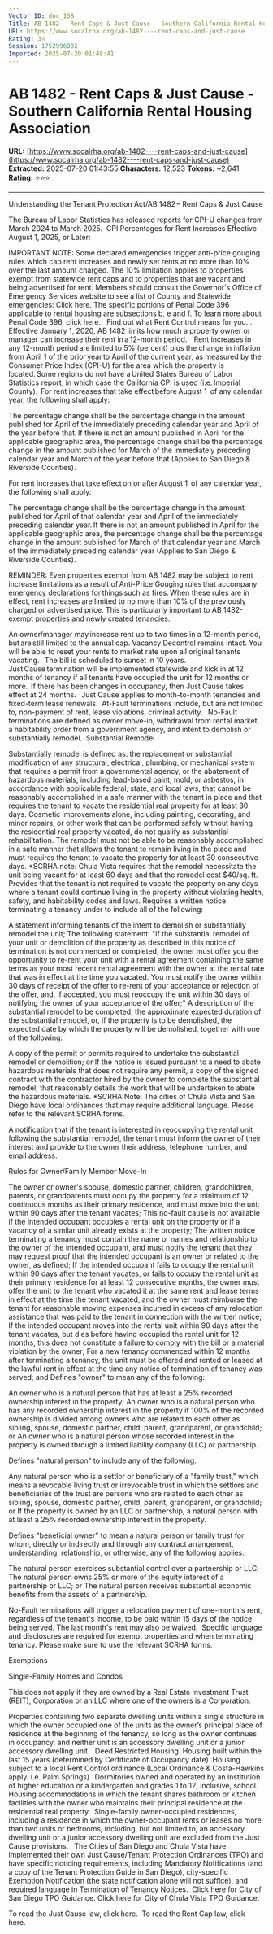 ```yaml
---
Vector ID: doc_158
Title: AB 1482 - Rent Caps & Just Cause - Southern California Rental Housing Association
URL: https://www.socalrha.org/ab-1482----rent-caps-and-just-cause
Rating: 3⭐
Session: 1752996002
Imported: 2025-07-20 01:48:41
---
```


# AB 1482 - Rent Caps & Just Cause - Southern California Rental Housing Association

**URL:** [https://www.socalrha.org/ab-1482----rent-caps-and-just-cause](https://www.socalrha.org/ab-1482----rent-caps-and-just-cause)
**Extracted:** 2025-07-20 01:43:55
**Characters:** 12,523
**Tokens:** ~2,641
**Rating:** ⭐⭐⭐

---


Understanding the Tenant Protection Act/AB 1482 – Rent Caps & Just Cause

The Bureau of Labor Statistics has released reports for CPI-U changes from March 2024 to March 2025. 
CPI Percentages for Rent Increases Effective August 1, 2025, or Later:

IMPORTANT NOTE: Some declared emergencies trigger anti-price gouging rules which cap rent increases and newly set rents at no more than 10% over the last amount charged. The 10% limitation applies to properties exempt from statewide rent caps and to properties that are vacant and being advertised for rent. Members should consult the Governor's Office of Emergency Services website to see a list of County and Statewide emergencies: Click here. The specific portions of Penal Code 396 applicable to rental housing are subsections b, e and f. To learn more about Penal Code 396, click here.  
Find out what Rent Control means for you...  
Effective January 1, 2020, AB 1482 limits how much a property owner or manager can increase their rent in a 12-month period.   
Rent increases in any 12-month period are limited to 5% (percent) plus the change in inflation from April 1 of the prior year to April of the current year, as measured by the Consumer Price Index (CPI-U) for the area which the property is located. Some regions do not have a United States Bureau of Labor Statistics report, in which case the California CPI is used (i.e. Imperial County). 
For rent increases that take effect before August 1  of any calendar year, the following shall apply:  

The percentage change shall be the percentage change in the amount published for April of the immediately preceding calendar year and April of the year before that. If there is not an amount published in April for the applicable geographic area, the percentage change shall be the percentage change in the amount published for March of the immediately preceding calendar year and March of the year before that (Applies to San Diego & Riverside Counties).  

For rent increases that take effect on or after August 1  of any calendar year, the following shall apply:  

The percentage change shall be the percentage change in the amount published for April of that calendar year and April of the immediately preceding calendar year. If there is not an amount published in April for the applicable geographic area, the percentage change shall be the percentage change in the amount published for March of that calendar year and March of the immediately preceding calendar year (Applies to San Diego & Riverside Counties).  


REMINDER: Even properties exempt from AB 1482 may be subject to rent increase limitations as a result of Anti-Price Gouging rules that accompany emergency declarations for things such as fires. When these rules are in effect, rent increases are limited to no more than 10% of the previously charged or advertised price. This is particularly important to AB 1482-exempt properties and newly created tenancies. 

An owner/manager may increase rent up to two times in a 12-month period, but are still limited to the annual cap.
Vacancy Decontrol remains intact. You will be able to reset your rents to market rate upon all original tenants vacating.  
The bill is scheduled to sunset in 10 years.  
Just Cause termination will be implemented statewide and kick in at 12 months of tenancy if all tenants have occupied the unit for 12 months or more.  If there has been changes in occupancy, then Just Cause takes effect at 24 months.  
Just Cause applies to month-to-month tenancies and fixed-term lease renewals. 
At-Fault terminations include, but are not limited to, non-payment of rent, lease violations, criminal activity.  
No-Fault terminations are defined as owner move-in, withdrawal from rental market, a habitability order from a government agency, and intent to demolish or substantially remodel. 
Substantial Remodel 

Substantially remodel is defined as: the replacement or substantial modification of any structural, electrical, plumbing, or mechanical system that requires a permit from a governmental agency, or the abatement of hazardous materials, including lead-based paint, mold, or asbestos, in accordance with applicable federal, state, and local laws, that cannot be reasonably accomplished in a safe manner with the tenant in place and that requires the tenant to vacate the residential real property for at least 30 days. Cosmetic improvements alone, including painting, decorating, and minor repairs, or other work that can be performed safely without having the residential real property vacated, do not qualify as substantial rehabilitation.
The remodel must not be able to be reasonably accomplished in a safe manner that allows the tenant to remain living in the place and must requires the tenant to vacate the property for at least 30 consecutive days. *SCRHA note: Chula Vista requires that the remodel necessitate the unit being vacant for at least 60 days and that the remodel cost $40/sq. ft.  
Provides that the tenant is not required to vacate the property on any days where a tenant could continue living in the property without violating health, safety, and habitability codes and laws.
Requires a written notice terminating a tenancy under to include all of the following:

A statement informing tenants of the intent to demolish or substantially remodel the unit;
The following statement: "If the substantial remodel of your unit or demolition of the property as described in this notice of termination is not commenced or completed, the owner must offer you the opportunity to re-rent your unit with a rental agreement containing the same terms as your most recent rental agreement with the owner at the rental rate that was in effect at the time you vacated. You must notify the owner within 30 days of receipt of the offer to re-rent of your acceptance or rejection of the offer, and, if accepted, you must reoccupy the unit within 30 days of notifying the owner of your acceptance of the offer;"
A description of the substantial remodel to be completed, the approximate expected duration of the substantial remodel, or, if the property is to be demolished, the expected date by which the property will be demolished, together with one of the following:

A copy of the permit or permits required to undertake the substantial remodel or demolition; or
If the notice is issued pursuant to a need to abate hazardous materials that does not require any permit, a copy of the signed contract with the contractor hired by the owner to complete the substantial remodel, that reasonably details the work that will be undertaken to abate the hazardous materials. *SCRHA Note: The cities of Chula Vista and San Diego have local ordinances that may require additional language. Please refer to the relevant SCRHA forms.


A notification that if the tenant is interested in reoccupying the rental unit following the substantial remodel, the tenant must inform the owner of their interest and provide to the owner their address, telephone number, and email address.




Rules for Owner/Family Member Move-In

The owner or owner's spouse, domestic partner, children, grandchildren, parents, or grandparents must occupy the property for a minimum of 12 continuous months as their primary residence, and must move into the unit within 90 days after the tenant vacates;
This no-fault cause is not available if the intended occupant occupies a rental unit on the property or if a vacancy of a similar unit already exists at the property;
The written notice terminating a tenancy must contain the name or names and relationship to the owner of the intended occupant, and must notify the tenant that they may request proof that the intended occupant is an owner or related to the owner, as defined;
If the intended occupant fails to occupy the rental unit within 90 days after the tenant vacates, or fails to occupy the rental unit as their primary residence for at least 12 consecutive months, the owner must offer the unit to the tenant who vacated it at the same rent and lease terms in effect at the time the tenant vacated, and the owner must reimburse the tenant for reasonable moving expenses incurred in excess of any relocation assistance that was paid to the tenant in connection with the written notice;
If the intended occupant moves into the rental unit within 90 days after the tenant vacates, but dies before having occupied the rental unit for 12 months, this does not constitute a failure to comply with the bill or a material violation by the owner;
For a new tenancy commenced within 12 months after terminating a tenancy, the unit must be offered and rented or leased at the lawful rent in effect at the time any notice of termination of tenancy was served; and
Defines "owner" to mean any of the following:

An owner who is a natural person that has at least a 25% recorded ownership interest in the property;
An owner who is a natural person who has any recorded ownership interest in the property if 100% of the recorded ownership is divided among owners who are related to each other as sibling, spouse, domestic partner, child, parent, grandparent, or grandchild; or
An owner who is a natural person whose recorded interest in the property is owned through a limited liability company (LLC) or partnership.


Defines "natural person" to include any of the following:

Any natural person who is a settlor or beneficiary of a "family trust," which means a revocable living trust or irrevocable trust in which the settlors and beneficiaries of the trust are persons who are related to each other as sibling, spouse, domestic partner, child, parent, grandparent, or grandchild; or
If the property is owned by an LLC or partnership, a natural person with at least a 25% recorded ownership interest in the property.


Defines "beneficial owner" to mean a natural person or family trust for whom, directly or indirectly and through any contract arrangement, understanding, relationship, or otherwise, any of the following applies:

The natural person exercises substantial control over a partnership or LLC;
The natural person owns 25% or more of the equity interest of a partnership or LLC; or
The natural person receives substantial economic benefits from the assets of a partnership.




No-Fault terminations will trigger a relocation payment of one-month's rent, regardless of the tenant's income, to be paid within 15 days of the notice being served. The last month's rent may also be waived. 
Specific language and disclosures are required for exempt properties and when terminating tenancy. Please make sure to use the relevant SCRHA forms.   

Exemptions 

Single-Family Homes and Condos 

This does not apply if they are owned by a Real Estate Investment Trust (REIT), Corporation or an LLC where one of the owners is a Corporation.  


Properties containing two separate dwelling units within a single structure in which the owner occupied one of the units as the owner’s principal place of residence at the beginning of the tenancy, so long as the owner continues in occupancy, and neither unit is an accessory dwelling unit or a junior accessory dwelling unit.  
Deed Restricted Housing 
Housing built within the last 15 years (determined by Certificate of Occupancy date) 
Housing subject to a local Rent Control ordinance (Local Ordinance & Costa-Hawkins apply. i.e. Palm Springs)  
Dormitories owned and operated by an institution of higher education or a kindergarten and grades 1 to 12, inclusive, school. 
Housing accommodations in which the tenant shares bathroom or kitchen facilities with the owner who maintains their principal residence at the residential real property. 
Single-family owner-occupied residences, including a residence in which the owner-occupant rents or leases no more than two units or bedrooms, including, but not limited to, an accessory dwelling unit or a junior accessory dwelling unit are excluded from the Just Cause provisions.  
The Cities of San Diego and Chula Vista have implemented their own Just Cause/Tenant Protection Ordinances (TPO) and have specific noticing requirements, including Mandatory Notifications (and a copy of the Tenant Protection Guide in San Diego), city-specific Exemption Notification (the state notification alone will not suffice), and required language in Termination of Tenancy Notices. 
Click here for City of San Diego TPO Guidance.
Click here for City of Chula Vista TPO Guidance. 

To read the Just Cause law, click here. 
To read the Rent Cap law, click here. 

